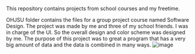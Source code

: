 This repository contains projects from school courses and my freetime.

OHJSU folder contains the files for a group project course named Software Design. The project was made by me and three of my school friends. I was in charge of the UI. So the overall design and color scheme was designed by me. 
The purpose of this project was to great a program that has a very big amount of data and the data is combined in many ways. 
![image](https://github.com/ronetsu/portfolio/assets/104922181/027e9b15-2f60-49f5-a920-aac93e6fa920)
